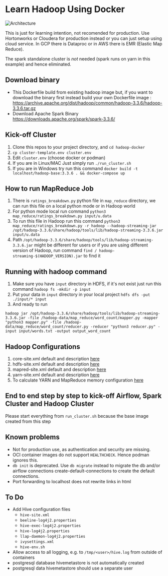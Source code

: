 # Learn Hadoop Using Docker

![Architecture](src/hadoop-spark-airflow-architecture.png)

This is just for learning intention, not recomended for production. Use Hortonworks or Cloudera for production instead or you can just setup using cloud service. In GCP there is Dataproc or in AWS there is EMR (Elastic Map Reduce).

The spark standalone cluster is _not_ needed (spark runs on yarn in this example) and hence eliminated.

## Download binary

- This Dockerfile build from existing hadoop image but, if you want to download the binary first instead build your own Dockerfile image :
<https://archive.apache.org/dist/hadoop/common/hadoop-3.3.6/hadoop-3.3.6.tar.gz>
- Download Apache Spark Binary <https://downloads.apache.org/spark/spark-3.3.6/>

## Kick-off Cluster

1. Clone this repos to your project directory, and `cd hadoop-docker`
2. `cp cluster-template.env cluster.env`
3. Edit `cluster.env` (choose docker or podman)
4. If you are in Linux/MAC Just simply run `./run_cluster.sh`
5. If you are in Windows try run this command `docker build -t localhost/hadoop-base:3.3.6 . && docker-compose up`

## How to run MapReduce Job

1. There is `ratings_breakdown.py` python file in `map_reduce` directory, we can run this file on a local python mode or in Hadoop world
2. For python mode local run command `python3 map_reduce/ratings_breakdown.py input/u.data`
3. To run this file in Hadoop run this command `python3 map_reduce/ratings_breakdown.py -r hadoop --hadoop-streaming-jar /opt/hadoop-3.3.6/share/hadoop/tools/lib/hadoop-streaming-3.3.6.jar input/u.data`
4. Path `/opt/hadoop-3.3.6/share/hadoop/tools/lib/hadoop-streaming-3.3.6.jar` might be different for users or if you are using different version of Hadoop, run command `find / hadoop-streaming-$(HADOOP_VERSION).jar` to find it

## Running with hadoop command

1. Make sure you have `input` directory in HDFS, if it's not exist just run this command `hadoop fs -mkdir -p input`
2. Put your data in `input` directory in your local project `hdfs dfs -put ./input/* input`
3. And ready to run

```
hadoop jar /opt/hadoop-3.3.6/share/hadoop/tools/lib/hadoop-streaming-3.3.6.jar -file /hadoop-data/map_reduce/word_count/mapper.py -mapper "python3 mapper.py" -file /hadoop-data/map_reduce/word_count/reducer.py -reducer "python3 reducer.py" -input input/words.txt -output output_word_count
```

## Hadoop Configurations

1. core-site.xml default and description [here](https://hadoop.apache.org/docs/r3.3.6/hadoop-project-dist/hadoop-common/core-default.xml)
2. hdfs-site.xml default and description [here](https://hadoop.apache.org/docs/r3.3.6/hadoop-project-dist/hadoop-hdfs/hdfs-default.xml)
3. mapred-site.xml default and description [here](https://hadoop.apache.org/docs/r3.3.6/hadoop-mapreduce-client/hadoop-mapreduce-client-core/mapred-default.xml)
4. yarn-site.xml default and description [here](https://hadoop.apache.org/docs/r3.3.6/hadoop-yarn/hadoop-yarn-common/yarn-default.xml)
5. To calculate YARN and MapReduce memory configuration [here](https://docs.cloudera.com/HDPDocuments/HDP2/HDP-2.0.9.0/bk_installing_manually_book/content/rpm-chap1-11.html)

## End to end step by step to kick-off Airflow, Spark Cluster and Hadoop Cluster

Please start everything from `run_cluster.sh` because the base image created from this step

## Known problems

* Not for production use, as authentication and security are missing.
* OCI container images do not support `HEALTHCHECK`. Hence podman ignores this.
* `db init` is deprecated.  Use `db migrate` instead to migrate the db and/or 
  airflow connections create-default-connections to create the default connections.
* Port forwarding to localhost does not rewrite links in html

## To Do

* Add Hive configuration files
  - `hive-site.xml`
  - `beeline-log4j2.properties`
  - `hive-exec-log4j2.properties`
  - `hive-log4j2.properties`
  - `llap-daemon-log4j2.properties`
  - `ivysettings.xml`
  - `hive-env.sh`
* Allow access to all logging, e.g. to `/tmp/<user>/hive.log` from outside of containers
* postgresql database hivemetastore is not automatically created
* postgresql data hivemetastore should use a separate user
